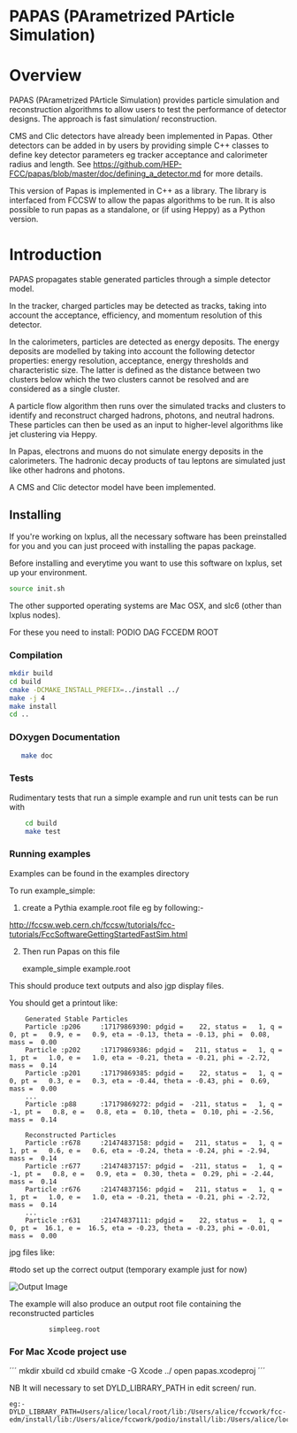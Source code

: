 # PAPAS (PArametrized PArticle Simulation)

# Overview

PAPAS (PArametrized PArticle Simulation) provides particle simulation and reconstruction algorithms to allow users to test the performance of detector designs. The approach is fast simulation/ reconstruction. 

CMS and Clic detectors have already been implemented in Papas. Other detectors can be added in by users by providing simple C++ classes to define key detector parameters eg tracker acceptance and calorimeter radius and length. See https://github.com/HEP-FCC/papas/blob/master/doc/defining_a_detector.md for more details.

This version of Papas is implemented in C++ as a library. The library is interfaced from FCCSW to allow the papas algorithms to be run. It is also possible to run papas as a standalone, or (if using Heppy) as a Python version.

# Introduction

PAPAS propagates stable generated particles through a simple detector model.

In the tracker, charged particles may be detected as tracks, taking into account the acceptance, efficiency, and momentum resolution of this detector.

In the calorimeters, particles are detected as energy deposits. The energy deposits are modelled by taking into account the following detector properties: energy resolution, acceptance, energy thresholds and characteristic size. The latter is defined as the distance between two clusters below which the two clusters cannot be resolved and are considered as a single cluster.

A particle flow algorithm then runs over the simulated tracks and clusters to identify and reconstruct charged hadrons, photons, and neutral hadrons. These particles can then be used as an input to higher-level algorithms like jet clustering via Heppy.

In Papas, electrons and muons do not simulate energy deposits in the calorimeters. The hadronic decay products of tau leptons are simulated just like other hadrons and photons.

A CMS and Clic detector model have been implemented.

## Installing


If you're working on lxplus, all the necessary software has been preinstalled for you and you can just proceed with installing the papas package.

Before installing and everytime you want to use this software on lxplus, set up your environment.

```bash
source init.sh
```


The other supported operating systems are Mac OSX, and slc6 (other than lxplus nodes).

For these you need to install:
    PODIO
    DAG
    FCCEDM
    ROOT 


### Compilation

```bash
mkdir build
cd build
cmake -DCMAKE_INSTALL_PREFIX=../install ../
make -j 4
make install
cd ..
```

### DOxygen Documentation

```bash  
   make doc
```

### Tests

Rudimentary tests that run a simple example and run unit tests can be run with

```bash
    cd build
    make test
```

### Running examples

Examples can be found in the examples directory

To run example_simple:

 1. create a Pythia example.root file eg by following:-

http://fccsw.web.cern.ch/fccsw/tutorials/fcc-tutorials/FccSoftwareGettingStartedFastSim.html

 2. Then run Papas on this file

    example_simple example.root

This should produce text outputs and also jgp display files.


You should get a printout like:

```
    Generated Stable Particles
    Particle :p206     :17179869390: pdgid =    22, status =   1, q =  0, pt =   0.9, e =   0.9, eta = -0.13, theta = -0.13, phi =  0.08, mass =  0.00
    Particle :p202     :17179869386: pdgid =   211, status =   1, q =  1, pt =   1.0, e =   1.0, eta = -0.21, theta = -0.21, phi = -2.72, mass =  0.14
    Particle :p201     :17179869385: pdgid =    22, status =   1, q =  0, pt =   0.3, e =   0.3, eta = -0.44, theta = -0.43, phi =  0.69, mass =  0.00
    ...
    Particle :p88      :17179869272: pdgid =  -211, status =   1, q = -1, pt =   0.8, e =   0.8, eta =  0.10, theta =  0.10, phi = -2.56, mass =  0.14

    Reconstructed Particles
    Particle :r678     :21474837158: pdgid =   211, status =   1, q =  1, pt =   0.6, e =   0.6, eta = -0.24, theta = -0.24, phi = -2.94, mass =  0.14
    Particle :r677     :21474837157: pdgid =  -211, status =   1, q = -1, pt =   0.8, e =   0.9, eta =  0.30, theta =  0.29, phi = -2.44, mass =  0.14
    Particle :r676     :21474837156: pdgid =   211, status =   1, q =  1, pt =   1.0, e =   1.0, eta = -0.21, theta = -0.21, phi = -2.72, mass =  0.14
    ...
    Particle :r631     :21474837111: pdgid =    22, status =   1, q =  0, pt =  16.1, e =  16.5, eta = -0.23, theta = -0.23, phi = -0.01, mass =  0.00
```

jpg files like:

#todo set up the correct output (temporary example just for now)

![Output Image](https://raw.githubusercontent.com/alicerobson/papas_cc/master/doc/event_10_sim_rec.png)

The example will also produce an output root file containing the reconstructed particles
```
          simpleeg.root
```

### For Mac Xcode project use

´´´
mkdir xbuild
cd xbuild
cmake -G Xcode ../
open papas.xcodeproj
´´´

NB It will necessary to set DYLD_LIBRARY_PATH in edit screen/ run.
```
eg:-
DYLD_LIBRARY_PATH=Users/alice/local/root/lib:/Users/alice/fccwork/fcc-edm/install/lib:/Users/alice/fccwork/podio/install/lib:/Users/alice/local/lib
```
